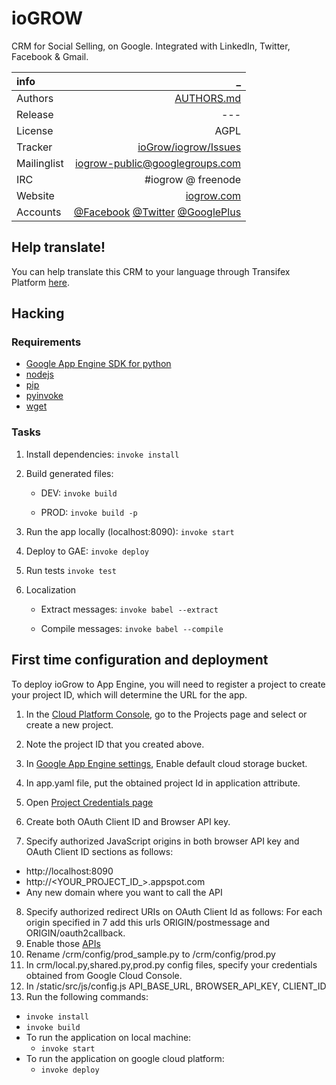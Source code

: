 # ioGROW
CRM for Social Selling, on Google. Integrated with LinkedIn, Twitter, Facebook & Gmail.

info | _
:-----------|------------:
 Authors | [AUTHORS.md](https://github.com/ioGrow/iogrowCRM/blob/master/AUTHORS.md) 
 Release | ---  
 License | AGPL  
 Tracker | [ioGrow/iogrow/Issues](https://github.com/ioGrow/iogrowCRM/issues)
 Mailinglist |	iogrow-public@googlegroups.com
 IRC |	#iogrow @ freenode
 Website |	[iogrow.com](http://www.iogrow.com)
 Accounts |	[@Facebook](https://www.facebook.com/iogrow) [@Twitter](https://twitter.com/iogrow) [@GooglePlus](https://plus.google.com/110820504821255547625)

## Help translate!
You can help translate this CRM to your language through Transifex Platform [here](https://www.transifex.com/iogrow-1/iogrow/).

## Hacking
### Requirements
- [Google App Engine SDK for python](https://cloud.google.com/appengine/downloads#Google_App_Engine_SDK_for_Python)
- [nodejs](https://nodejs.org/en/)
- [pip](https://github.com/pypa/pip)
- [pyinvoke](http://www.pyinvoke.org/)
- [wget](https://www.gnu.org/software/wget/)

### Tasks
 1. Install dependencies: 
    `invoke install`
 1. Build generated files:
    - DEV:
      `invoke build`

    - PROD:
      `invoke build -p`

 1. Run the app locally (localhost:8090):
   `invoke start`

 1. Deploy to GAE:
   `invoke deploy`
  
 1. Run tests
   `invoke test`
  
 1. Localization
    - Extract messages:
     `invoke babel --extract`
  
    - Compile messages:
     `invoke babel --compile`
     
## First time configuration and deployment
To deploy ioGrow to App Engine, you will need to register a project to create your project ID, which will determine the
URL for the app.         
1. In the [Cloud Platform Console](https://console.cloud.google.com/project), go to the Projects page and select or create a new project.

2. Note the project ID that you created above.
3. In [Google App Engine settings](https://console.cloud.google.com/appengine/settings), Enable default cloud storage bucket.
4. In app.yaml file, put the obtained project Id in application attribute.
5. Open [Project Credentials page](https://console.developers.google.com/apis/credentials?project=_)
6. Create both OAuth Client ID and Browser API key.
7. Specify authorized JavaScript origins in both browser API key and OAuth Client ID sections as follows:
- http://localhost:8090
- http://<YOUR_PROJECT_ID_>.appspot.com
- Any new domain where you want to call the API
8. Specify authorized redirect URIs on OAuth Client Id as follows: For each origin specified in 7 add this urls
ORIGIN/postmessage and ORIGIN/oauth2callback.
9. Enable those [APIs](https://github.com/ioGrow/iogrowCRM/wiki/Enabled-APIs)
10. Rename /crm/config/prod_sample.py to /crm/config/prod.py
11. In crm/local.py,shared.py,prod.py config files, specify your credentials obtained from Google Cloud Console.
12. In /static/src/js/config.js API_BASE_URL, BROWSER_API_KEY, CLIENT_ID
13. Run the following commands:
- `invoke install`
- `invoke build`
- To run the application on local machine: 
    - `invoke start`
- To run the application on google cloud platform: 
    - `invoke deploy`
